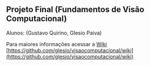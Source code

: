 ## Projeto Final (Fundamentos de Visão Computacional)

Alunos: (Gustavo Quirino, Glesio Paiva)

Para maiores informações acessar a [Wiki](https://github.com/glesio/visaocomputacional/wiki) [https://github.com/glesio/visaocomputacional/wiki](https://github.com/glesio/visaocomputacional/wiki)
